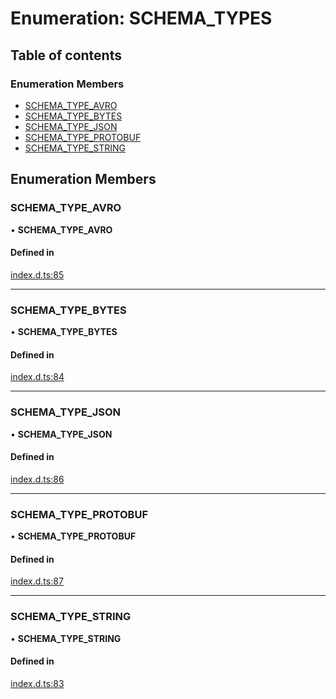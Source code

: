 # Enumeration: SCHEMA_TYPES

## Table of contents

### Enumeration Members

- [SCHEMA_TYPE_AVRO](SCHEMA_TYPES.md#schema_type_avro)
- [SCHEMA_TYPE_BYTES](SCHEMA_TYPES.md#schema_type_bytes)
- [SCHEMA_TYPE_JSON](SCHEMA_TYPES.md#schema_type_json)
- [SCHEMA_TYPE_PROTOBUF](SCHEMA_TYPES.md#schema_type_protobuf)
- [SCHEMA_TYPE_STRING](SCHEMA_TYPES.md#schema_type_string)

## Enumeration Members

### SCHEMA_TYPE_AVRO

• **SCHEMA_TYPE_AVRO**

#### Defined in

[index.d.ts:85](https://github.com/mostafa/xk6-kafka/blob/main/api-docs/index.d.ts#L85)

---

### SCHEMA_TYPE_BYTES

• **SCHEMA_TYPE_BYTES**

#### Defined in

[index.d.ts:84](https://github.com/mostafa/xk6-kafka/blob/main/api-docs/index.d.ts#L84)

---

### SCHEMA_TYPE_JSON

• **SCHEMA_TYPE_JSON**

#### Defined in

[index.d.ts:86](https://github.com/mostafa/xk6-kafka/blob/main/api-docs/index.d.ts#L86)

---

### SCHEMA_TYPE_PROTOBUF

• **SCHEMA_TYPE_PROTOBUF**

#### Defined in

[index.d.ts:87](https://github.com/mostafa/xk6-kafka/blob/main/api-docs/index.d.ts#L87)

---

### SCHEMA_TYPE_STRING

• **SCHEMA_TYPE_STRING**

#### Defined in

[index.d.ts:83](https://github.com/mostafa/xk6-kafka/blob/main/api-docs/index.d.ts#L83)
